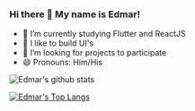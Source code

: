### Hi there 👋 My name is Edmar!

- 🔭 I’m currently studying Flutter and ReactJS
- 🌱 I like to build UI's
- 👯 I’m looking for projects to participate
- 😄 Pronouns: Him/His

![Edmar's github stats](https://github-readme-stats.vercel.app/api?username=edmar229&show_icons=true&theme=dark)

[![Edmar's Top Langs](https://github-readme-stats.vercel.app/api/top-langs/?username=edmar229&layout=compact&theme=dark)](https://github.com/anuraghazra/github-readme-stats)


<!--
**edmar229/edmar229** is a ✨ _special_ ✨ repository because its `README.md` (this file) appears on your GitHub profile.

Here are some ideas to get you started:

- 🔭 I’m currently working on ...
- 🌱 I’m currently learning ...
- 👯 I’m looking to collaborate on ...
- 🤔 I’m looking for help with ...
- 💬 Ask me about ...
- 📫 How to reach me: ...
- 😄 Pronouns: ...
- ⚡ Fun fact: ...
-->
